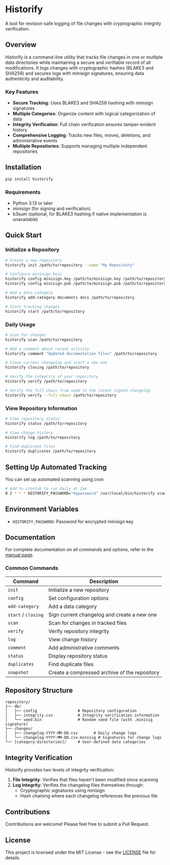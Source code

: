 # Historify

A tool for revision-safe logging of file changes with cryptographic integrity verification.

## Overview

Historify is a command-line utility that tracks file changes in one or multiple data directories while maintaining a secure and verifiable record of all modifications. It logs changes with cryptographic hashes (BLAKE3 and SHA256) and secures logs with minisign signatures, ensuring data authenticity and auditability.

### Key Features

- **Secure Tracking**: Uses BLAKE3 and SHA256 hashing with minisign signatures
- **Multiple Categories**: Organize content with logical categorization of data
- **Integrity Verification**: Full chain verification ensures tamper-evident history
- **Comprehensive Logging**: Tracks new files, moves, deletions, and administrative events
- **Multiple Repositories**: Supports managing multiple independent repositories

## Installation

```bash
pip install historify
```

### Requirements

- Python 3.13 or later
- minisign (for signing and verification)
- b3sum (optional, for BLAKE3 hashing if native implementation is unavailable)

## Quick Start

### Initialize a Repository

```bash
# Create a new repository
historify init /path/to/repository --name "My Repository"

# Configure minisign keys
historify config minisign.key /path/to/minisign.key /path/to/repository
historify config minisign.pub /path/to/minisign.pub /path/to/repository

# Add a data category
historify add-category documents docs /path/to/repository

# Start tracking changes
historify start /path/to/repository
```

### Daily Usage

```bash
# Scan for changes
historify scan /path/to/repository

# Add a comment about recent activity
historify comment "Updated documentation files" /path/to/repository

# Close current changelog and start a new one
historify closing /path/to/repository

# Verify the integrity of your repository
historify verify /path/to/repository

# Verify the full chain from seed to the latest signed changelog
historify verify --full-chain /path/to/repository
```

### View Repository Information

```bash
# View repository status
historify status /path/to/repository

# View change history
historify log /path/to/repository

# Find duplicate files
historify duplicates /path/to/repository
```

## Setting Up Automated Tracking

You can set up automated scanning using cron:

```bash
# Add to crontab to run daily at 2am
0 2 * * * HISTORIFY_PASSWORD="mypassword" /usr/local/bin/historify scan /path/to/repository
```

## Environment Variables

- `HISTORIFY_PASSWORD`: Password for encrypted minisign key

## Documentation

For complete documentation on all commands and options, refer to the [manual page](docs/historify.1.md).

### Common Commands

| Command | Description |
|---------|-------------|
| `init` | Initialize a new repository |
| `config` | Set configuration options |
| `add-category` | Add a data category |
| `start` / `closing` | Sign current changelog and create a new one |
| `scan` | Scan for changes in tracked files |
| `verify` | Verify repository integrity |
| `log` | View change history |
| `comment` | Add administrative comments |
| `status` | Display repository status |
| `duplicates` | Find duplicate files |
| `snapshot` | Create a compressed archive of the repository |

## Repository Structure

```
repository/
├── db/
│   ├── config                  # Repository configuration
│   ├── integrity.csv           # Integrity verification information
│   └── seed.bin                # Random seed file (with .minisig signature)
├── changes/
│   ├── changelog-YYYY-MM-DD.csv       # Daily change logs
│   └── changelog-YYYY-MM-DD.csv.minisig # Signatures for change logs
└── [category-directories]/     # User-defined data categories
```

## Integrity Verification

Historify provides two levels of integrity verification:

1. **File Integrity**: Verifies that files haven't been modified since scanning
2. **Log Integrity**: Verifies the changelog files themselves through:
   - Cryptographic signatures using minisign
   - Hash chaining where each changelog references the previous file

## Contributions

Contributions are welcome! Please feel free to submit a Pull Request.

## License

This project is licensed under the MIT License - see the [LICENSE](LICENSE) file for details.